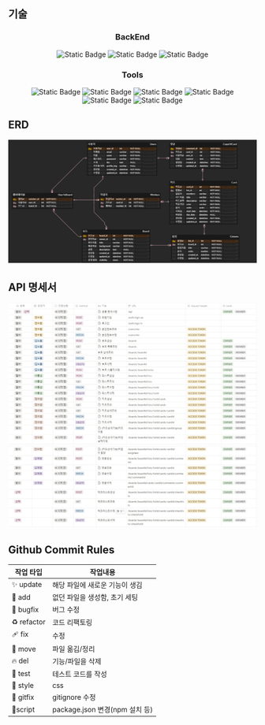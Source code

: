 ## 기술
<h3 align="center"> BackEnd </h3>
<div align="center">
<img alt="Static Badge" src="https://img.shields.io/badge/-Typescript-%233178C6?style=flat-square&logo=typescript&logoColor=white">
<img alt="Static Badge" src="https://img.shields.io/badge/-Nest.js-%23E0234E?style=flat-square&logo=nestjs&logoColor=white">
<img alt="Static Badge" src="https://img.shields.io/badge/-typeORM-%23FE0803?style=flat-square&logo=typeorm&logoColor=white">
</div>

<h3 align="center"> Tools </h3>
<div align="center">
<img alt="Static Badge" src="https://img.shields.io/badge/-Git-%23F05032?style=flat-square&logo=git&logoColor=white">
<img alt="Static Badge" src="https://img.shields.io/badge/-Github-%23181717?style=flat-square&logo=github&logoColor=white">
<img alt="Static Badge" src="https://img.shields.io/badge/-Vscode-%23007ACC?style=flat-square&logo=visualstudiocode&logoColor=white">
<img alt="Static Badge" src="https://img.shields.io/badge/-Amazon%20EC2-%23FF9900?style=flat-square&logo=amazonec2&logoColor=white">
<img alt="Static Badge" src="https://img.shields.io/badge/-Amazon%20RDS-%23527FFF?style=flat-square&logo=amazonrds&logoColor=white">
<img alt="Static Badge" src="https://img.shields.io/badge/-Ubuntu-%23E95420?style=flat-square&logo=ubuntu&logoColor=white">
</div>

## ERD
![ex_screenshot](./erd.png)

## API 명세서
![ex_screenshot](./api1.png)
![ex_screenshot](./api2.png)

## Github Commit Rules
| 작업 타입	| 작업내용 |
|------|------|
| ✨ update | 해당 파일에 새로운 기능이 생김 |
| 🎉 add |	없던 파일을 생성함, 초기 세팅 |
| 🐛 bugfix	| 버그 수정 |
| ♻️ refactor |	코드 리팩토링 |
| 🩹 fix |  수정 |
| 🚚 move	| 파일 옮김/정리 |
| 🔥 del |	기능/파일을 삭제 |
| 🍻 test	| 테스트 코드를 작성 |
| 💄 style	| css |
| 🙈 gitfix	| gitignore 수정 |
| 🔨script	| package.json 변경(npm 설치 등) |